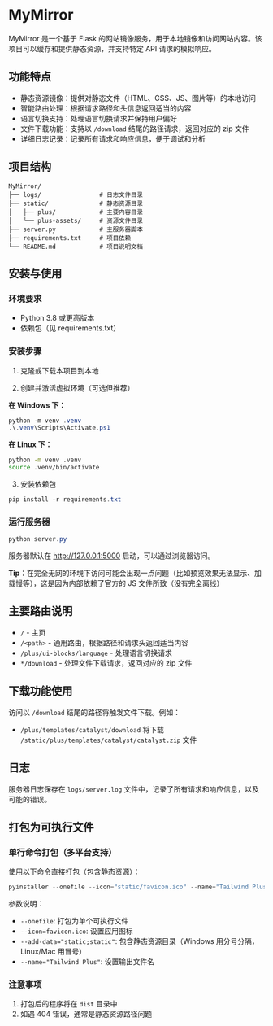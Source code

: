 # MyMirror

MyMirror 是一个基于 Flask 的网站镜像服务，用于本地镜像和访问网站内容。该项目可以缓存和提供静态资源，并支持特定 API 请求的模拟响应。

## 功能特点

- 静态资源镜像：提供对静态文件（HTML、CSS、JS、图片等）的本地访问
- 智能路由处理：根据请求路径和头信息返回适当的内容
- 语言切换支持：处理语言切换请求并保持用户偏好
- 文件下载功能：支持以 `/download` 结尾的路径请求，返回对应的 zip 文件
- 详细日志记录：记录所有请求和响应信息，便于调试和分析

## 项目结构

```
MyMirror/
├── logs/                # 日志文件目录
├── static/              # 静态资源目录
│   ├── plus/            # 主要内容目录
│   └── plus-assets/     # 资源文件目录
├── server.py            # 主服务器脚本
├── requirements.txt     # 项目依赖
└── README.md            # 项目说明文档
```

## 安装与使用

### 环境要求

- Python 3.8 或更高版本
- 依赖包（见 requirements.txt）

### 安装步骤

1. 克隆或下载本项目到本地

2. 创建并激活虚拟环境（可选但推荐）

**在 Windows 下：**

```powershell
python -m venv .venv
.\.venv\Scripts\Activate.ps1
```

**在 Linux 下：**

```bash
python -m venv .venv
source .venv/bin/activate
```

3. 安装依赖包

```powershell
pip install -r requirements.txt
```

### 运行服务器

```powershell
python server.py
```

服务器默认在 http://127.0.0.1:5000 启动，可以通过浏览器访问。

**Tip**：在完全无网的环境下访问可能会出现一点问题（比如预览效果无法显示、加载慢等），这是因为内部依赖了官方的 JS 文件所致（没有完全离线）

## 主要路由说明

- `/` - 主页
- `/<path>` - 通用路由，根据路径和请求头返回适当内容
- `/plus/ui-blocks/language` - 处理语言切换请求
- `*/download` - 处理文件下载请求，返回对应的 zip 文件

## 下载功能使用

访问以 `/download` 结尾的路径将触发文件下载。例如：

- `/plus/templates/catalyst/download` 将下载 `/static/plus/templates/catalyst/catalyst.zip` 文件

## 日志

服务器日志保存在 `logs/server.log` 文件中，记录了所有请求和响应信息，以及可能的错误。

## 打包为可执行文件

### 单行命令打包（多平台支持）

使用以下命令直接打包（包含静态资源）：

```powershell
pyinstaller --onefile --icon="static/favicon.ico" --name="Tailwind Plus" --add-data="static;static" server.py
```

参数说明：
- `--onefile`: 打包为单个可执行文件
- `--icon=favicon.ico`: 设置应用图标
- `--add-data="static;static"`: 包含静态资源目录（Windows 用分号分隔，Linux/Mac 用冒号）
- `--name="Tailwind Plus"`: 设置输出文件名

### 注意事项

1. 打包后的程序将在 `dist` 目录中
2. 如遇 404 错误，通常是静态资源路径问题

